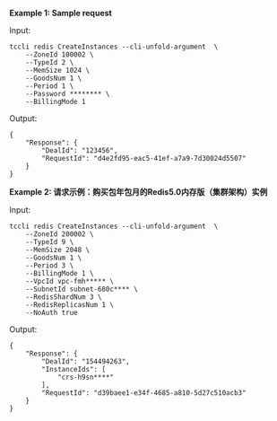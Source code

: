**Example 1: Sample request**



Input: 

```
tccli redis CreateInstances --cli-unfold-argument  \
    --ZoneId 100002 \
    --TypeId 2 \
    --MemSize 1024 \
    --GoodsNum 1 \
    --Period 1 \
    --Password ******** \
    --BillingMode 1
```

Output: 
```
{
    "Response": {
        "DealId": "123456",
        "RequestId": "d4e2fd95-eac5-41ef-a7a9-7d30024d5507"
    }
}
```

**Example 2: 请求示例：购买包年包月的Redis5.0内存版（集群架构）实例**



Input: 

```
tccli redis CreateInstances --cli-unfold-argument  \
    --ZoneId 200002 \
    --TypeId 9 \
    --MemSize 2048 \
    --GoodsNum 1 \
    --Period 3 \
    --BillingMode 1 \
    --VpcId vpc-fmh***** \
    --SubnetId subnet-680c**** \
    --RedisShardNum 3 \
    --RedisReplicasNum 1 \
    --NoAuth true
```

Output: 
```
{
    "Response": {
        "DealId": "154494263",
        "InstanceIds": [
            "crs-h9sn****"
        ],
        "RequestId": "d39baee1-e34f-4685-a810-5d27c510acb3"
    }
}
```

